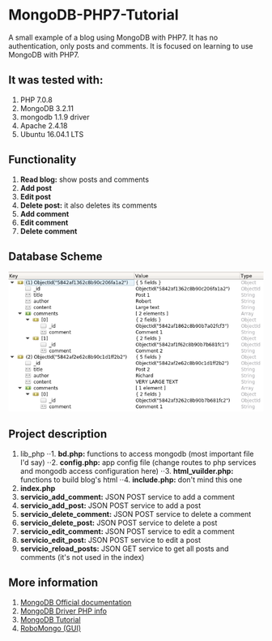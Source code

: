 # MongoDB-PHP7-Tutorial
A small example of a blog using MongoDB with PHP7. It has no authentication, only posts and comments. It is focused on learning to use MongoDB with PHP7.

## It was tested with:

1. PHP 7.0.8
2. MongoDB 3.2.11
3. mongodb 1.1.9 driver
4. Apache 2.4.18
5. Ubuntu 16.04.1 LTS

## Functionality

1. **Read blog:** show posts and comments
2. **Add post**
3. **Edit post**
4. **Delete post:** it also deletes its comments
5. **Add comment**
6. **Edit comment**
7. **Delete comment**

## Database Scheme

![Database scheme seen in RoboMongo](https://github.com/Elolawyn/MongoDB-PHP7-Tutorial/blob/master/doc/scheme.png)

## Project description

1. lib_php
⋅⋅1. **bd.php:** functions to access mongodb (most important file I'd say)
⋅⋅2. **config.php:** app config file (change routes to php services and mongodb access configuration here)
⋅⋅3. **html_vuilder.php:** functions to build blog's html
⋅⋅4. **include.php:** don't mind this one
2. **index.php**
3. **servicio_add_comment:** JSON POST service to add a comment
4. **servicio_add_post:** JSON POST service to add a post
5. **servicio_delete_comment:** JSON POST service to delete a comment
6. **servicio_delete_post:** JSON POST service to delete a post
7. **servicio_edit_comment:** JSON POST service to edit a comment
8. **servicio_edit_post:** JSON POST service to edit a post
8. **servicio_reload_posts:** JSON GET service to get all posts and comments (it's not used in the index)

## More information

1. [MongoDB Official documentation](https://docs.mongodb.com/)
2. [MongoDB Driver PHP info](https://secure.php.net/manual/en/set.mongodb.php)
3. [MongoDB Tutorial](https://www.tutorialspoint.com/mongodb/index.htm)
4. [RoboMongo (GUI)](https://robomongo.org/)
